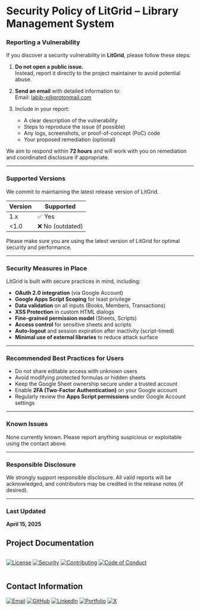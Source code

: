 #  Security Policy of LitGrid – Library Management System



###  Reporting a Vulnerability

If you discover a security vulnerability in **LitGrid**, please follow these steps:

1. **Do not open a public issue.**  
   Instead, report it directly to the project maintainer to avoid potential abuse.

2. **Send an email** with detailed information to:  
    Email: [labib-x@protonmail.com](mailto:labib-x@protonmail.com)

3. Include in your report:
   - A clear description of the vulnerability
   - Steps to reproduce the issue (if possible)
   - Any logs, screenshots, or proof-of-concept (PoC) code
   - Your proposed remediation (optional)

We aim to respond within **72 hours** and will work with you on remediation and coordinated disclosure if appropriate.

---

###  Supported Versions

We commit to maintaining the latest release version of LitGrid.

| Version | Supported           |
|---------|---------------------|
| 1.x     | ✅ Yes              |
| <1.0    | ❌ No (outdated)     |

Please make sure you are using the latest version of LitGrid for optimal security and performance.

---

###  Security Measures in Place

LitGrid is built with secure practices in mind, including:

- **OAuth 2.0 integration** (via Google Account)
- **Google Apps Script Scoping** for least privilege
- **Data validation** on all inputs (Books, Members, Transactions)
- **XSS Protection** in custom HTML dialogs
- **Fine-grained permission model** (Sheets, Scripts)
- **Access control** for sensitive sheets and scripts
- **Auto-logout** and session expiration after inactivity (script-timed)
- **Minimal use of external libraries** to reduce attack surface

---

###  Recommended Best Practices for Users

- Do not share editable access with unknown users
- Avoid modifying protected formulas or hidden sheets
- Keep the Google Sheet ownership secure under a trusted account
- Enable **2FA (Two-Factor Authentication)** on your Google account
- Regularly review the **Apps Script permissions** under Google Account settings

---

###  Known Issues

None currently known. Please report anything suspicious or exploitable using the contact above.

---

###  Responsible Disclosure

We strongly support responsible disclosure. All valid reports will be acknowledged, and contributors may be credited in the release notes (if desired).

---

###  Last Updated

**April 15, 2025**

## Project Documentation

<div style="display: flex; gap: 10px; margin: 15px 0; align-items: center; flex-wrap: wrap;">

[![License](https://img.shields.io/badge/License-See_FILE-007EC7?style=for-the-badge&logo=creativecommons)](LICENSE)
[![Security](https://img.shields.io/badge/Security-Policy_%7C_Reporting-FF6D00?style=for-the-badge&logo=owasp)](SECURITY.md)
[![Contributing](https://img.shields.io/badge/Contributing-Guidelines-2E8B57?style=for-the-badge&logo=git)](CONTRIBUTING.md)
[![Code of Conduct](https://img.shields.io/badge/Code_of_Conduct-Community_Standards-FF0000?style=for-the-badge&logo=opensourceinitiative)](CODE_OF_CONDUCT.md)

</div>

## Contact Information



  
[![Email](https://img.shields.io/badge/Email-D14836?style=for-the-badge&logo=gmail&logoColor=white)](mailto:labib.45x@gmail.com)
[![GitHub](https://img.shields.io/badge/GitHub-181717?style=for-the-badge&logo=github&logoColor=white)](https://github.com/la-b-ib)
[![LinkedIn](https://img.shields.io/badge/LinkedIn-0077B5?style=for-the-badge&logo=linkedin&logoColor=white)](https://www.linkedin.com/in/la-b-ib/)
[![Portfolio](https://img.shields.io/badge/Website-0A5C78?style=for-the-badge&logo=internet-explorer&logoColor=white)](https://la-b-ib.github.io/)
[![X](https://img.shields.io/badge/X-000000?style=for-the-badge&logo=twitter&logoColor=white)](https://x.com/la_b_ib_)



